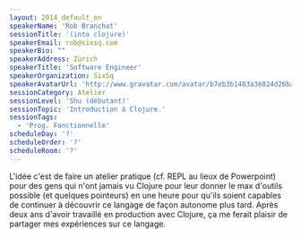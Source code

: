 ```yaml
---
layout: 2014_default_en
speakerName: 'Rob Branchat'
sessionTitle: '(into clojure)'
speakerEmail: rob@sixsq.com
speakerBio: ""
speakerAddress: Zürich
speakerTitle: 'Software Engineer'
speakerOrganization: SixSq
speakerAvatarUrl: 'http://www.gravatar.com/avatar/b7eb3b1483a36824d26ba035ccc3ea4f?size=200'
sessionCategory: Atelier
sessionLevel: 'Shu (débutant)'
sessionTopic: 'Introduction à Clojure.'
sessionTags:
  - 'Prog. Fonctionnelle'
scheduleDay: '?'
scheduleOrder: '?'
scheduleRoom: '?'
---
```


L'idée c'est de faire un atelier pratique (cf. REPL au lieux de Powerpoint) pour des gens qui n'ont jamais vu Clojure pour leur donner le max d'outils possible (et quelques pointeurs) en une heure pour qu'ils soient capables de continuer à découvrir ce langage de façon autonome plus tard. Après deux ans d'avoir travaillé en production avec Clojure, ça me ferait plaisir de partager mes expériences sur ce langage.
